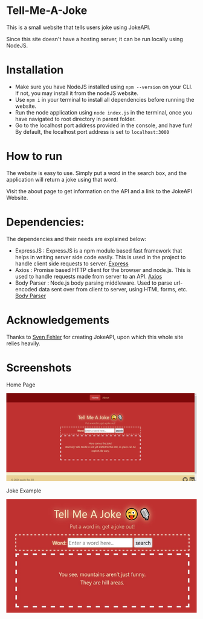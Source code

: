 # Tell-Me-A-Joke
This is a small website that tells users joke using JokeAPI.

Since this site doesn't have a hosting server, it can be run locally using NodeJS. 
# Installation
* Make sure you have NodeJS installed using <code>npm --version</code> on your CLI. If not, you may install it from the nodeJS website.
* Use <code>npm i</code> in your terminal to install all dependencies before running the website. 
* Run the node application using <code>node index.js</code> in the terminal, once you have navigated to root directory in parent folder.
* Go to the localhost port address provided in the console, and have fun! By default, the localhost port address is set to <code>localhost:3000</code>
# How to run
The website is easy to use. Simply put a word in the search box, and the application will return a joke using that word.

Visit the about page to get information on the API and a link to the JokeAPI Website.

# Dependencies:

The dependencies and their needs are explained below:
* ExpressJS : ExpressJS is a npm module based fast framework that helps in writing server side code easily. This is used in the project to handle client side requests to server. [Express](https://www.npmjs.com/package/express)
* Axios : Promise based HTTP client for the browser and node.js. This is used to handle requests made from server to an API. [Axios](https://www.npmjs.com/package/axios)
* Body Parser : Node.js body parsing middleware. Used to parse url-encoded data sent over from client to server, using HTML forms, etc. [Body Parser](https://www.npmjs.com/package/body-parser)

# Acknowledgements
Thanks to [Sven Fehler](https://github.com/Sv443) for creating JokeAPI, upon which this whole site relies heavily.

# Screenshots

Home Page

![Screenshot](public/screenshots/screenshot-1.jpg)

Joke Example

![Screenshot](public/screenshots/screenshot-2.jpg)

